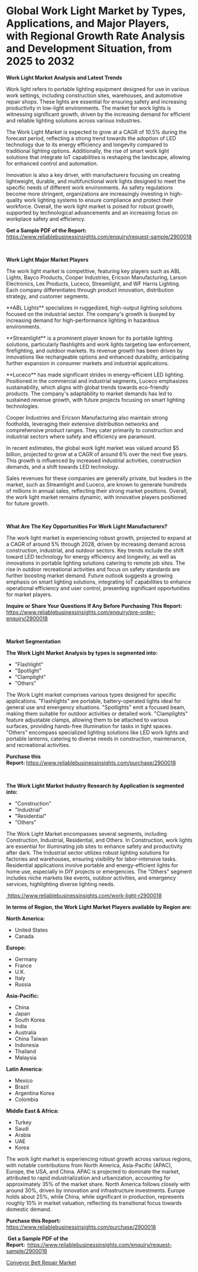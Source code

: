 <p><h1>Global Work Light Market by Types, Applications, and Major Players, with Regional Growth Rate Analysis and Development Situation, from 2025 to 2032</h1></p><p><strong>Work Light Market Analysis and Latest Trends</strong></p>
<p><p>Work light refers to portable lighting equipment designed for use in various work settings, including construction sites, warehouses, and automotive repair shops. These lights are essential for ensuring safety and increasing productivity in low-light environments. The market for work lights is witnessing significant growth, driven by the increasing demand for efficient and reliable lighting solutions across various industries.</p><p>The Work Light Market is expected to grow at a CAGR of 10.5% during the forecast period, reflecting a strong trend towards the adoption of LED technology due to its energy efficiency and longevity compared to traditional lighting options. Additionally, the rise of smart work light solutions that integrate IoT capabilities is reshaping the landscape, allowing for enhanced control and automation. </p><p>Innovation is also a key driver, with manufacturers focusing on creating lightweight, durable, and multifunctional work lights designed to meet the specific needs of different work environments. As safety regulations become more stringent, organizations are increasingly investing in high-quality work lighting systems to ensure compliance and protect their workforce. Overall, the work light market is poised for robust growth, supported by technological advancements and an increasing focus on workplace safety and efficiency.</p></p>
<p><strong>Get a Sample PDF of the Report:&nbsp;</strong> <a href="https://www.reliablebusinessinsights.com/enquiry/request-sample/2900018?utm_campaign=3084&utm_medium=2&utm_source=Github&utm_content=ia&utm_term=16032025&utm_id=work-light">https://www.reliablebusinessinsights.com/enquiry/request-sample/2900018</a></p>
<p>&nbsp;</p>
<p><strong>Work Light Major Market Players</strong></p>
<p><p>The work light market is competitive, featuring key players such as ABL Lights, Bayco Products, Cooper Industries, Ericson Manufacturing, Larson Electronics, Lex Products, Luceco, Streamlight, and WF Harris Lighting. Each company differentiates through product innovation, distribution strategy, and customer segments.</p><p>**ABL Lights** specializes in ruggedized, high-output lighting solutions focused on the industrial sector. The company's growth is buoyed by increasing demand for high-performance lighting in hazardous environments.</p><p>**Streamlight** is a prominent player known for its portable lighting solutions, particularly flashlights and work lights targeting law enforcement, firefighting, and outdoor markets. Its revenue growth has been driven by innovations like rechargeable options and enhanced durability, anticipating further expansion in consumer markets and industrial applications.</p><p>**Luceco** has made significant strides in energy-efficient LED lighting. Positioned in the commercial and industrial segments, Luceco emphasizes sustainability, which aligns with global trends towards eco-friendly products. The company's adaptability to market demands has led to sustained revenue growth, with future projects focusing on smart lighting technologies.</p><p>Cooper Industries and Ericson Manufacturing also maintain strong footholds, leveraging their extensive distribution networks and comprehensive product ranges. They cater primarily to construction and industrial sectors where safety and efficiency are paramount.</p><p>In recent estimates, the global work light market was valued around $5 billion, projected to grow at a CAGR of around 6% over the next five years. This growth is influenced by increased industrial activities, construction demands, and a shift towards LED technology.</p><p>Sales revenues for these companies are generally private, but leaders in the market, such as Streamlight and Luceco, are known to generate hundreds of millions in annual sales, reflecting their strong market positions. Overall, the work light market remains dynamic, with innovative players positioned for future growth.</p></p>
<p>&nbsp;</p>
<p><strong>What Are The Key Opportunities For Work Light Manufacturers?</strong></p>
<p><p>The work light market is experiencing robust growth, projected to expand at a CAGR of around 5% through 2028, driven by increasing demand across construction, industrial, and outdoor sectors. Key trends include the shift toward LED technology for energy efficiency and longevity, as well as innovations in portable lighting solutions catering to remote job sites. The rise in outdoor recreational activities and focus on safety standards are further boosting market demand. Future outlook suggests a growing emphasis on smart lighting solutions, integrating IoT capabilities to enhance operational efficiency and user control, presenting significant opportunities for market players.</p></p>
<p><strong>Inquire or Share Your Questions If Any Before Purchasing This Report:</strong> <a href="https://www.reliablebusinessinsights.com/enquiry/pre-order-enquiry/2900018?utm_campaign=3084&utm_medium=2&utm_source=Github&utm_content=ia&utm_term=16032025&utm_id=work-light">https://www.reliablebusinessinsights.com/enquiry/pre-order-enquiry/2900018</a></p>
<p>&nbsp;</p>
<p><strong>Market Segmentation</strong></p>
<p><strong>The Work Light Market Analysis by types is segmented into:</strong></p>
<p><ul><li>"Flashlight"</li><li>"Spotlight"</li><li>"Clamplight"</li><li>"Others"</li></ul></p>
<p><p>The Work Light market comprises various types designed for specific applications. "Flashlights" are portable, battery-operated lights ideal for general use and emergency situations. "Spotlights" emit a focused beam, making them suitable for outdoor activities or detailed work. "Clamplights" feature adjustable clamps, allowing them to be attached to various surfaces, providing hands-free illumination for tasks in tight spaces. "Others" encompass specialized lighting solutions like LED work lights and portable lanterns, catering to diverse needs in construction, maintenance, and recreational activities.</p></p>
<p><strong>Purchase this Report:&nbsp;</strong><a href="https://www.reliablebusinessinsights.com/purchase/2900018?utm_campaign=3084&utm_medium=2&utm_source=Github&utm_content=ia&utm_term=16032025&utm_id=work-light">https://www.reliablebusinessinsights.com/purchase/2900018</a></p>
<p>&nbsp;</p>
<p><strong>The Work Light Market Industry Research by Application is segmented into:</strong></p>
<p><ul><li>"Construction"</li><li>"Industrial"</li><li>"Residential"</li><li>"Others"</li></ul></p>
<p><p>The Work Light Market encompasses several segments, including Construction, Industrial, Residential, and Others. In Construction, work lights are essential for illuminating job sites to enhance safety and productivity after dark. The Industrial sector utilizes robust lighting solutions for factories and warehouses, ensuring visibility for labor-intensive tasks. Residential applications involve portable and energy-efficient lights for home use, especially in DIY projects or emergencies. The "Others" segment includes niche markets like events, outdoor activities, and emergency services, highlighting diverse lighting needs.</p></p>
<p><a href="https://www.reliablebusinessinsights.com/work-light-r2900018?utm_campaign=3084&utm_medium=2&utm_source=Github&utm_content=ia&utm_term=16032025&utm_id=work-light">&nbsp;https://www.reliablebusinessinsights.com/work-light-r2900018</a></p>
<p><strong>In terms of Region, the Work Light Market Players available by Region are:</strong></p>
<p>
    <p> <strong> North America: </strong>
        <ul>
            <li>United States</li>
            <li>Canada</li>
        </ul>
        </p> 
    <p> <strong> Europe: </strong>
        <ul>
            <li>Germany</li>
            <li>France</li>
            <li>U.K.</li>
            <li>Italy</li>
            <li>Russia</li>
        </ul>
        </p> 
    <p> <strong> Asia-Pacific: </strong>
        <ul>
            <li>China</li>
            <li>Japan</li>
            <li>South Korea</li>
            <li>India</li>
            <li>Australia</li>
            <li>China Taiwan</li>
            <li>Indonesia</li>
            <li>Thailand</li>
            <li>Malaysia</li>
        </ul>
        </p> 
    <p> <strong> Latin America: </strong>
        <ul>
            <li>Mexico</li>
            <li>Brazil</li>
            <li>Argentina Korea</li>
            <li>Colombia</li>
        </ul>
        </p> 
    <p> <strong> Middle East & Africa: </strong>
        <ul>
            <li>Turkey</li>
            <li>Saudi</li>
            <li>Arabia</li>
            <li>UAE</li>
            <li>Korea</li>
        </ul>
    </p>
    </p>
<p><p>The work light market is experiencing robust growth across various regions, with notable contributions from North America, Asia-Pacific (APAC), Europe, the USA, and China. APAC is projected to dominate the market, attributed to rapid industrialization and urbanization, accounting for approximately 35% of the market share. North America follows closely with around 30%, driven by innovation and infrastructure investments. Europe holds about 25%, while China, while significant in production, represents roughly 10% in market valuation, reflecting its transitional focus towards domestic demand.</p></p>
<p><strong>Purchase this Report: </strong><a href="https://www.reliablebusinessinsights.com/purchase/2900018?utm_campaign=3084&utm_medium=2&utm_source=Github&utm_content=ia&utm_term=16032025&utm_id=work-light">https://www.reliablebusinessinsights.com/purchase/2900018</a></p>
<p>&nbsp;<strong>Get a Sample PDF of the Report:&nbsp;&nbsp;</strong><a href="https://www.reliablebusinessinsights.com/enquiry/request-sample/2900018?utm_campaign=3084&utm_medium=2&utm_source=Github&utm_content=ia&utm_term=16032025&utm_id=work-light">https://www.reliablebusinessinsights.com/enquiry/request-sample/2900018</a></p>
<p><strong></strong></p>
<p><p><a href="https://github.com/voigttyagi/Market-Research-Report-List-1/blob/main/conveyor-belt-repair-market.md?utm_campaign=3084&utm_medium=2&utm_source=Github&utm_content=ia&utm_term=16032025&utm_id=work-light">Conveyor Belt Repair Market</a></p></p>